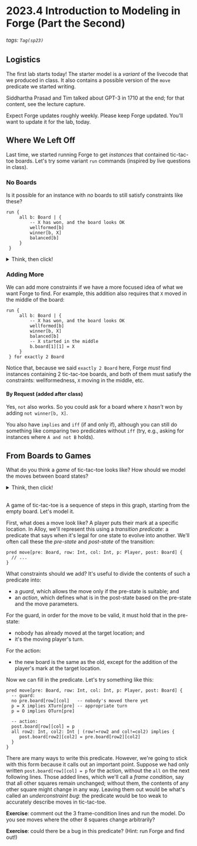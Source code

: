 # 2023.4 Introduction to Modeling in Forge (Part the Second)

###### tags: `Tag(sp23)`

## Logistics

The first lab starts today! The starter model is a _variant_ of the livecode that we produced in class. It also contains a possible version of the `move` predicate we started writing. 

Siddhartha Prasad and Tim talked about GPT-3 in 1710 at the end; for that content, see the lecture capture.

Expect Forge updates roughly weekly. Please keep Forge updated. You'll want to update it for the lab, today.

## Where We Left Off

Last time, we started running Forge to get _instances_ that contained tic-tac-toe boards. Let's try some variant `run` commands (inspired by live questions in class).

### No Boards

Is it possible for an instance with _no_ boards to still satisfy constraints like these?

```alloy
run {    
     all b: Board | {
         -- X has won, and the board looks OK
         wellformed[b]
         winner[b, X]
         balanced[b]    
     }
 }
```

<details>
<summary>Think, then click!</summary>
Yes! There aren't any boards, so there's no obligation for anything to satisfy the constraints inside the quantifier. You can think of the `all` as something like a `for` loop in Java or the `all()` function in Python: it checks every `Board` in the instance. If there aren't any, there's nothing to check---return true.
</details>

### Adding More

We can add more constraints if we have a more focused idea of what we want Forge to find. For example, this addition also requires that `X` moved in the middle of the board:

```alloy
run {    
     all b: Board | {
         -- X has won, and the board looks OK
         wellformed[b]
         winner[b, X]
         balanced[b]
         -- X started in the middle
         b.board[1][1] = X
     }
 } for exactly 2 Board
```

Notice that, because we said `exactly 2 Board` here, Forge _must_ find instances containing 2 tic-tac-toe boards, and both of them must satisfy the constraints: wellformedness, `X` moving in the middle, etc.

#### By Request (added after class)

Yes, `not` also works. So you could ask for a board where `X` _hasn't_ won by adding `not winner[b, X]`. 

You also have `implies` and `iff` (if and only if), although you can still do something like comparing two predicates without `iff` (try, e.g., asking for instances where `A and not B` holds).

## From Boards to Games

What do you think a _game_ of tic-tac-toe looks like? How should we model the moves between board states?

<details>
<summary>Think, then click!</summary>

It's often convenient to think of the game as a big graph, where the nodes are the states (possible board configurations) and the edges are transitions (in this case, legal moves of the game). Here's a rough sketch:  
    
![](https://i.imgur.com/YmsbRp8.png)
  
</details>
<br/>

A game of tic-tac-toe is a sequence of steps in this graph, starting from the empty board. Let's model it.

First, what does a move look like? A player puts their mark at a specific location. In Alloy, we'll represent this using a _transition predicate_: a predicate that says when it's legal for one state to evolve into another. We'll often call these the _pre-state_ and _post-state_ of the transition:

```alloy
pred move[pre: Board, row: Int, col: Int, p: Player, post: Board] {
  // ...
}
```

What constraints should we add? It's useful to divide the contents of such a predicate into:
* a _guard_, which allows the move only if the pre-state is suitable; and 
* an _action_, which defines what is in the post-state based on the pre-state and the move parameters.
 
For the guard, in order for the move to be valid, it must hold that in the pre-state:
* nobody has already moved at the target location; and
* it's the moving player's turn.

For the action:
* the new board is the same as the old, except for the addition of the player's mark at the target location.

Now we can fill in the predicate. Let's try something like this:

```alloy
pred move[pre: Board, row: Int, col: Int, p: Player, post: Board] {
  -- guard:
  no pre.board[row][col]   -- nobody's moved there yet
  p = X implies XTurn[pre] -- appropriate turn
  p = O implies OTurn[pre]  
  
  -- action:
  post.board[row][col] = p
  all row2: Int, col2: Int | (row!=row2 and col!=col2) implies {        
     post.board[row2][col2] = pre.board[row2][col2]     
  }  
}
```

There are many ways to write this predicate. However, we're going to stick with this form because it calls out an important point. Suppose we had only written `post.board[row][col] = p` for the action, without the `all` on the next following lines. Those added lines, which we'll call a _frame condition_, say that all other squares remain unchanged; without them, the contents of any other square might change in any way. Leaving them out would be what's called an _underconstraint bug_: the predicate would be too weak to accurately describe moves in tic-tac-toe. 

**Exercise**: comment out the 3 frame-condition lines and run the model. Do you see moves where the other 8 squares change arbitrarily?

**Exercise**: could there be a bug in this predicate? (Hint: run Forge and find out!)